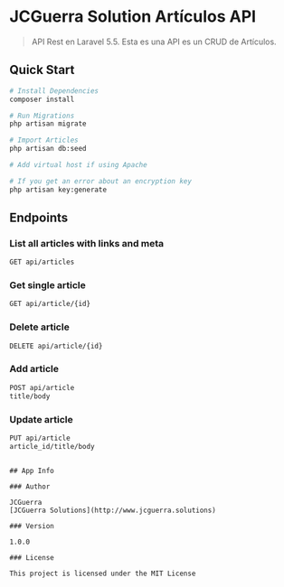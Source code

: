# JCGuerra Solution Artículos API

> API Rest en Laravel 5.5. Esta es una API es un CRUD de Artículos.

## Quick Start

``` bash
# Install Dependencies
composer install

# Run Migrations
php artisan migrate

# Import Articles
php artisan db:seed

# Add virtual host if using Apache

# If you get an error about an encryption key
php artisan key:generate
```

## Endpoints

### List all articles with links and meta
``` bash
GET api/articles
```
### Get single article
``` bash
GET api/article/{id}
```

### Delete article
``` bash
DELETE api/article/{id}
```

### Add article
``` bash
POST api/article
title/body
```

### Update article
``` bash
PUT api/article
article_id/title/body
```


```

## App Info

### Author

JCGuerra
[JCGuerra Solutions](http://www.jcguerra.solutions)

### Version

1.0.0

### License

This project is licensed under the MIT License
